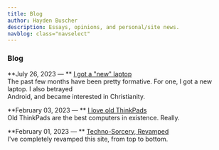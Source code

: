 ```yaml
---
title: Blog
author: Hayden Buscher
description: Essays, opinions, and personal/site news.
navblog: class="navselect"
---
```


### Blog  
**July 26, 2023 — ** [I got a "new" laptop](/blog/new-laptop.html)  
The past few months have been pretty formative. For one, I got a new laptop. I also betrayed  
Android, and became interested in Christianity.

**February 03, 2023 — ** [I love old ThinkPads](/blog/thinkpads.html)  
Old ThinkPads are the best computers in existence. Really.

**February 01, 2023 — ** [Techno-Sorcery, Revamped](/blog/revamp.html)  
I've completely revamped this site, from top to bottom.  

